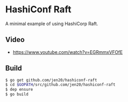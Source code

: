 # HashiConf Raft

A minimal example of using HashiCorp Raft.

## Video

* https://www.youtube.com/watch?v=EGRmmxVFOfE

## Build

```bash
$ go get github.com/jen20/hashiconf-raft
$ cd $GOPATH/src/github.com/jen20/hashiconf-raft
$ dep ensure
$ go build
```
